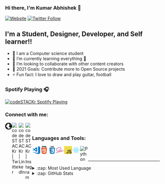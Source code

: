 ### Hi there, I'm Kumar Abhishek 👋

[![Website](https://img.shields.io/website?label=kumarabhishek.online&style=for-the-badge&url=https%3A%2F%2Fkumarabhishek.online)](https://kumarabhishek.online)
[![Twitter Follow](https://img.shields.io/twitter/follow/kumarabhishek?color=1DA1F2&logo=twitter&style=for-the-badge)](https://twitter.com/abhicasillas)

## I'm a Student, Designer, Developer, and Self learner!!

- 🔭 I am a Computer science student
- 🌱 I’m currently learning everything 🤣
- 👯 I’m looking to collaborate with other content creators
- 🥅 2021 Goals: Contribute more to Open Source projects
- ⚡ Fun fact: I love to draw and play guitar, football

### Spotify Playing 🎧

[<img src="https://now-playing-codestackr.vercel.app/api/spotify-playing" alt="codeSTACKr Spotify Playing" width="350" />](https://open.spotify.com/search/A%20Hard%20Days%20Night)

### Connect with me:

[<img align="left" alt="codeSTACKr.com" width="22px" src="https://raw.githubusercontent.com/iconic/open-iconic/master/svg/globe.svg" />][website]
[<img align="left" alt="codeSTACKr | Twitter" width="22px" src="https://cdn.jsdelivr.net/npm/simple-icons@v3/icons/twitter.svg" />][twitter]
[<img align="left" alt="codeSTACKr | LinkedIn" width="22px" src="https://cdn.jsdelivr.net/npm/simple-icons@v3/icons/linkedin.svg" />][linkedin]
[<img align="left" alt="codeSTACKr | Instagram" width="22px" src="https://cdn.jsdelivr.net/npm/simple-icons@v3/icons/instagram.svg" />][instagram]

<br />

### Languages and Tools:

<img align="left" alt="Visual Studio Code" width="26px" src="https://raw.githubusercontent.com/github/explore/80688e429a7d4ef2fca1e82350fe8e3517d3494d/topics/visual-studio-code/visual-studio-code.png" />
<img align="left" alt="HTML5" width="26px" src="https://raw.githubusercontent.com/github/explore/80688e429a7d4ef2fca1e82350fe8e3517d3494d/topics/html/html.png" />
<img align="left" alt="CSS3" width="26px" src="https://raw.githubusercontent.com/github/explore/80688e429a7d4ef2fca1e82350fe8e3517d3494d/topics/css/css.png" />
<img align="left" alt="Sass" width="26px" src="https://raw.githubusercontent.com/github/explore/80688e429a7d4ef2fca1e82350fe8e3517d3494d/topics/sass/sass.png" />
<img align="left" alt="JavaScript" width="26px" src="https://raw.githubusercontent.com/github/explore/80688e429a7d4ef2fca1e82350fe8e3517d3494d/topics/javascript/javascript.png" />
<img align="left" alt="React" width="26px" src="https://raw.githubusercontent.com/github/explore/80688e429a7d4ef2fca1e82350fe8e3517d3494d/topics/react/react.png" />
<img align="left" alt="Python" width="26px" src="https://banner2.cleanpng.com/20180504/htq/kisspng-python-installation-pip-appcelerator-titanium-flas-5aec65df1f14b3.6643254115254420151273.jpg" />
<br />
<br />

---


<details>

   <summary>:zap: Most Used Language</summary>
  <img align="left" alt="abhishekrodriguez's GitHub Stats" src="https://github-readme-stats.vercel.app/api/top-langs/?username=abhishekrodriguez" 
  />
</details>

<details>
  <summary>:zap: GitHub Stats</summary>

  <img align="left" alt="abhishekrodriguez's GitHub Stats" src="https://github-readme-stats.codestackr.vercel.app/api?username=abhishekrodriguez&show_icons=true&hide_border=true_theme=radical" />

</details>

[website]: https://kumarabhishek.online
[twitter]: https://twitter.com/abhicasillas
[instagram]: https://www.instagram.com/abhishek_casillas/
[linkedin]: https://www.linkedin.com/in/kumar-abhishek-603/
